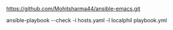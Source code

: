 https://github.com/Mohitsharma44/ansible-emacs.git

ansible-playbook --check -i hosts.yaml -l localphil playbook.yml
